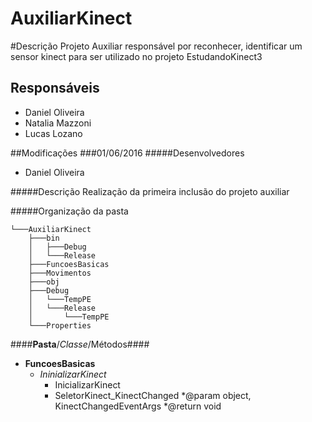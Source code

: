 # AuxiliarKinect

#Descrição
Projeto Auxiliar responsável por reconhecer, identificar um sensor kinect para ser utilizado no projeto EstudandoKinect3

## Responsáveis
* Daniel Oliveira
* Natalia Mazzoni
* Lucas Lozano

##Modificações
###01/06/2016
#####Desenvolvedores
* Daniel Oliveira

#####Descrição
Realização da primeira inclusão do projeto auxiliar

#####Organização da pasta
```
└───AuxiliarKinect
	├───bin
	│   ├───Debug
	│   └───Release
	├───FuncoesBasicas
	├───Movimentos
	├───obj
	├───Debug
	│   └───TempPE
	│   └───Release
	│       └───TempPE
	└───Properties
```

####**Pasta**/*Classe*/Métodos####
* **FuncoesBasicas**
	* *IninializarKinect*
		* InicializarKinect
		* SeletorKinect_KinectChanged
			*@param object, KinectChangedEventArgs
			*@return void
